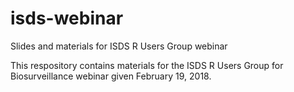 # isds-webinar
Slides and materials for ISDS R Users Group webinar

This respository contains materials for the ISDS R Users Group for Biosurveillance webinar given February 19, 2018. 
